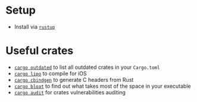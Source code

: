 
# Setup
* Install via [`rustup`](https://rustup.rs/)

# Useful crates
* [`cargo outdated`](https://github.com/kbknapp/cargo-outdated) to list all outdated crates in your `Cargo.toml`
* [`cargo lipo`](https://github.com/TimNN/cargo-lipo) to compile for iOS
* [`cargo cbindgen`](https://github.com/eqrion/cbindgen) to generate C headers from Rust
* [`cargo bloat`](https://github.com/RazrFalcon/cargo-bloat) to find out what takes most of the space in your executable
* [`cargo audit`](https://github.com/RustSec/cargo-audit) for crates vulnerabilities auditing
